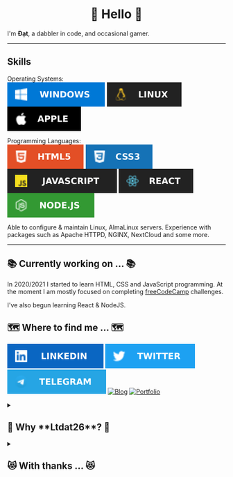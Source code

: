 <h1 align="middle">👋 Hello 👋</h1>

I'm **Đạt**, a dabbler in code, and occasional gamer.

---
## Skills

<p>
Operating Systems: <br/>
<img src="images/windows.svg" style='vertical-align:middle' aria-label="Microsoft Windows">
<img src="images/linux.svg" style='vertical-align:middle' aria-label="Linux">
<img src="images/apple.svg" style='vertical-align:middle' aria-label="Apple macOS">
</p>

<p>
Programming Languages: <br/>
<img src="images/html5.svg" style='vertical-align:middle' aria-label="HTML 5">
<img src="images/css3.svg" style='vertical-align:middle' aria-label="CSS 3">
<img src="images/javascript.svg" style='vertical-align:middle' aria-label="JavaScript">
<img src="images/react.svg" style='vertical-align:middle' aria-label="C++">
<img src="images/nodejs.svg" style='vertical-align:middle' aria-label="C Sharp">
</p>

<p>
Able to configure & maintain Linux, AlmaLinux servers. Experience with packages such as Apache HTTPD, NGINX, NextCloud and some more.
</p>

---

## 📚 Currently working on ... 📚

In 2020/2021 I started to learn HTML, CSS and JavaScript programming.
At the moment I am mostly focused on completing [freeCodeCamp](https://www.freecodecamp.org/ltdat26) challenges.

I've also begun learning React & NodeJS.

## 🗺️ Where to find me ... 🗺️

[![LinkedIn](images/linkedin.svg)](https://www.linkedin.com/in/ltdat26/) [![Twitter](images/twitter.svg)](https://www.twitter.com/ltdat26) [![Telegram](images/telegram.svg)](https://t.me/ltdat26) [![Blog](https://img.shields.io/badge/-%20%20BLOG%20%20-blueviolet?style=for-the-badge)]() [![Portfolio](https://img.shields.io/badge/-%20%20Portfolio%20%20-blueviolet?style=for-the-badge)]()


<details><summary><h2>🤪 Why **Ltdat26**? 🤪</h2></summary>
<p>
It is a acronym for my full name. It's sound like "Ltd" which a shortened form for "Limited liability" very frequently see behind the name of a company. And 26 is my date of birth.
</p>
</details>

<details><summary><h2>😻 With thanks ... 😻</h2></summary>

The shields are from [Shunsuke Mano](https://github.com/progfay/shields-with-icon)<br />
[Tarasis](https://github.com/tarasis)
